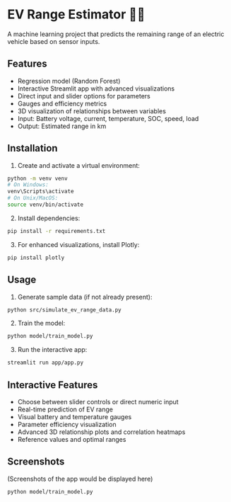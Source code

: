 # EV Range Estimator 🔋🚗

A machine learning project that predicts the remaining range of an electric vehicle based on sensor inputs.

## Features
- Regression model (Random Forest)
- Interactive Streamlit app with advanced visualizations
- Direct input and slider options for parameters
- Gauges and efficiency metrics
- 3D visualization of relationships between variables
- Input: Battery voltage, current, temperature, SOC, speed, load
- Output: Estimated range in km

## Installation

1. Create and activate a virtual environment:
```bash
python -m venv venv
# On Windows:
venv\Scripts\activate
# On Unix/MacOS:
source venv/bin/activate
```

2. Install dependencies:
```bash
pip install -r requirements.txt
```

3. For enhanced visualizations, install Plotly:
```bash
pip install plotly
```

## Usage
1. Generate sample data (if not already present):
```bash
python src/simulate_ev_range_data.py
```

2. Train the model:
```bash
python model/train_model.py
```

3. Run the interactive app:
```bash
streamlit run app/app.py
```

## Interactive Features
- Choose between slider controls or direct numeric input
- Real-time prediction of EV range
- Visual battery and temperature gauges
- Parameter efficiency visualization
- Advanced 3D relationship plots and correlation heatmaps
- Reference values and optimal ranges

## Screenshots
(Screenshots of the app would be displayed here)
```bash
python model/train_model.py
